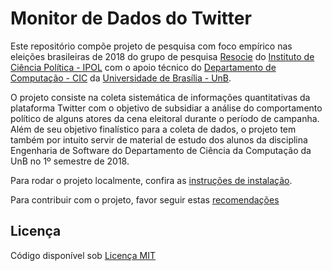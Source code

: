 # Monitor de Dados do Twitter

Este repositório compõe projeto de pesquisa com foco empírico nas eleições brasileiras de 2018 do grupo de pesquisa [Resocie](http://resocie.org) do [Instituto de Ciência Política - IPOL](http://ipol.unb.br/) com o apoio técnico do [Departamento de Computação - CIC](http://www.cic.unb.br/) da [Universidade de Brasília - UnB](http://unb.br).

O projeto consiste na coleta sistemática de informações quantitativas da plataforma Twitter com o objetivo de subsidiar a análise do comportamento político de alguns atores da cena eleitoral durante o período de campanha. Além de seu objetivo finalístico para a coleta de dados, o projeto tem também por intuito servir de material de estudo dos alunos da disciplina Engenharia de Software do Departamento de Ciência da Computação da UnB no 1º semestre de 2018.

Para rodar o projeto localmente, confira as [instruções de instalação](https://github.com/unb-cic-esw/twitter-data-monitor/blob/master/RUNNINGLOCALLY.md).

Para contribuir com o projeto, favor seguir estas [recomendações](https://github.com/unb-cic-esw/twitter-data-monitor/blob/master/CONTRIBUTING.md)




## Licença
Código disponível sob [Licença MIT](LICENSE)
